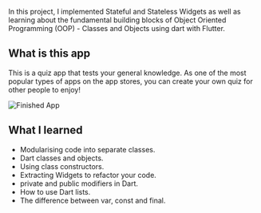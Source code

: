 
In this project, I implemented  Stateful and Stateless Widgets as well as learning about the fundamental building blocks of Object Oriented Programming (OOP) - Classes and Objects using dart with Flutter.

## What is this app

This is a quiz app that tests your general knowledge. As one of the most popular types of apps on the app stores, you can create your own quiz for other people to enjoy!

![Finished App](https://github.com/londonappbrewery/Images/blob/master/quizzler-demo.gif)


## What I learned

- Modularising code into separate classes.
- Dart classes and objects.
- Using class constructors.
- Extracting Widgets to refactor your code.
- private and public modifiers in Dart.
- How to use Dart lists.
- The difference between var, const and final.
